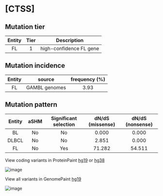 # [CTSS]

## Mutation tier

|Entity|Tier|Description            |
|:------:|:----:|-----------------------|
|FL    |1   |high-confidence FL gene|
## Mutation incidence

|Entity|source       |frequency (%)|
|:------:|:-------------:|:-------------:|
|FL    |GAMBL genomes|3.93         |

## Mutation pattern

|Entity|aSHM|Significant selection|dN/dS (missense)|dN/dS (nonsense)|
|:------:|:----:|:---------------------:|:----------------:|:----------------:|
|BL    |No  |No                   | 0.000          | 0.000          |
|DLBCL |No  |No                   | 2.851          | 0.000          |
|FL    |No  |Yes                  |71.282          |54.511          |



View coding variants in ProteinPaint [hg19](https://www.bcgsc.ca/downloads/morinlab/GAMBL/test/genes/CTSS_protein.html)  or [hg38](https://www.bcgsc.ca/downloads/morinlab/GAMBL/test/genes/CTSS_protein_hg38.html)

![image](../../images/proteinpaint/CTSS_NM_004079.svg)

View all variants in GenomePaint [hg19](https://www.bcgsc.ca/downloads/morinlab/GAMBL/test/genes/CTSS.html)

![image](../../images/proteinpaint/CTSS.svg)
